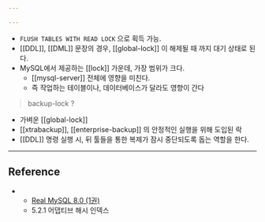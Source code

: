 ```yaml
---

---
```

- `FLUSH TABLES WITH READ LOCK` 으로 획득 가능.
- [[DDL]], [[DML]] 문장의 경우, [[global-lock]] 이 해제될 때 까지 대기 상태로 된다.
- MySQL에서 제공하는 [[lock]]  가운데, 가장 범위가 크다.
	- [[mysql-server]] 전체에 영향을 미친다.
	- 즉 작업하는 테이블이나, 데이터베이스가 달라도 영향이 간다

> backup-lock ?
- 가벼운 [[global-lock]]
- [[xtrabackup]], [[enterprise-backup]] 의 안정적인 실행을 위해 도입된 락
- [[DDL]] 명령 실행 시, 뒤 툴들을 통한 복제가 잠시 중단되도록 돕는 역할을 한다.

---
## Reference
 - - [Real MySQL 8.0 (1권)](https://product.kyobobook.co.kr/detail/S000001766482)
	- 5.2.1 어댑티브 해시 인덱스
